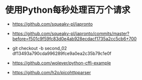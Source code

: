 # 使用Python每秒处理百万个请求

* https://github.com/squeaky-pl/japronto

* https://github.com/squeaky-pl/japronto/commits/master?before=f501c9f59fc83d0e4ab928ecdacf1735a2cc5cb6+700

* git checkout -b second_02 df13493a790cda996289fce9a0ea2c35b79c1e0f

* https://github.com/wolever/python-cffi-example
* https://github.com/h2o/picohttpparser
